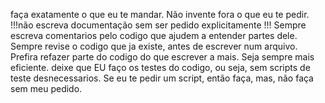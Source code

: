 faça exatamente o que eu te mandar. Não invente fora o que eu te pedir.
!!!não escreva documentação sem ser pedido explicitamente !!!
Sempre escreva comentarios pelo codigo que ajudem a entender partes dele.
Sempre revise o codigo que ja existe, antes de escrever num arquivo. Prefira refazer parte do codigo do que escrever a mais. Seja sempre mais eficiente.
deixe que EU faço os testes do codigo, ou seja, sem scripts de teste desnecessarios. Se eu te pedir um script, então faça, mas, não faça sem meu pedido.